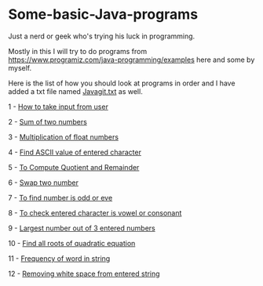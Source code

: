 # Some-basic-Java-programs
Just a nerd or geek who's trying his luck in programming.

Mostly in this I will try to do programs from https://www.programiz.com/java-programming/examples here and some by myself.

Here is the list of how you should look at programs in order and I have added a txt file named [Javagit.txt](https://github.com/manthanoice/Some-basic-Java-programs/blob/main/Javagit.txt) as well. 

1  - [How to take input from user](https://github.com/manthanoice/Some-basic-Java-programs/blob/main/ByUser.java)

2  - [Sum of two numbers](https://github.com/manthanoice/Some-basic-Java-programs/blob/main/Sum.java)

3  - [Multiplication of float numbers](https://github.com/manthanoice/Some-basic-Java-programs/blob/main/FloatMultiply.java)

4  - [Find ASCII value of entered character](https://github.com/manthanoice/Some-basic-Java-programs/blob/main/ASCII.java)

5  - [To Compute Quotient and Remainder](https://github.com/manthanoice/Some-basic-Java-programs/blob/main/Division.java)

6  - [Swap two number](https://github.com/manthanoice/Some-basic-Java-programs/blob/main/Swap.java)

7  - [To find number is odd or eve](https://github.com/manthanoice/Some-basic-Java-programs/blob/main/EvenOrOdd.java)

8  - [To check entered character is vowel or consonant](https://github.com/manthanoice/Some-basic-Java-programs/blob/main/Alphabet.java)

9  - [Largest number out of 3 entered numbers](https://github.com/manthanoice/Some-basic-Java-programs/blob/main/Among3.java)

10 - [Find all roots of quadratic equation](https://github.com/manthanoice/Some-basic-Java-programs/blob/main/Quadratic.java)

11 - [Frequency of word in string](https://github.com/manthanoice/Some-basic-Java-programs/blob/main/Frequency.java)

12 - [Removing white space from entered string](https://github.com/manthanoice/Some-basic-Java-programs/blob/main/WhiteSpace.java)
